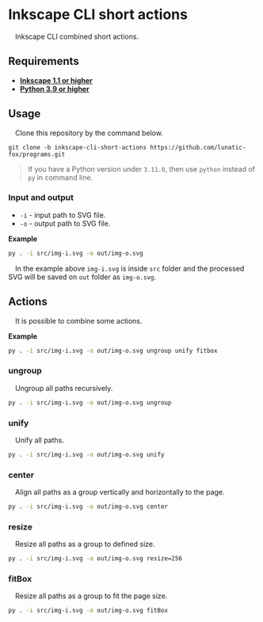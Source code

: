 # Inkscape CLI short actions
&emsp;Inkscape CLI combined short actions.

## Requirements
- [**Inkscape 1.1 or higher**](https://inkscape.org/release/)
- [**Python 3.9 or higher**](https://www.python.org/downloads/)

## Usage
&emsp;Clone this repository by the command below.

```git
git clone -b inkscape-cli-short-actions https://github.com/lunatic-fox/programs.git
```

> If you have a Python version under `3.11.0`, then use `python` instead of `py` in command line.

### Input and output
- `-i` - input path to SVG file.
- `-o` - output path to SVG file.

**Example**
```bash
py . -i src/img-i.svg -o out/img-o.svg
```
&emsp;In the example above `img-i.svg` is inside `src` folder and the processed SVG will be saved on `out` folder as `img-o.svg`.

## Actions
&emsp;It is possible to combine some actions.

**Example**
```bash
py . -i src/img-i.svg -o out/img-o.svg ungroup unify fitbox
```


### ungroup
&emsp;Ungroup all paths recursively.
```bash
py . -i src/img-i.svg -o out/img-o.svg ungroup
```

### unify
&emsp;Unify all paths.
```bash
py . -i src/img-i.svg -o out/img-o.svg unify
```

### center
&emsp;Align all paths as a group vertically and horizontally to the page.
```bash
py . -i src/img-i.svg -o out/img-o.svg center
```

### resize
&emsp;Resize all paths as a group to defined size.
```bash
py . -i src/img-i.svg -o out/img-o.svg resize=256
```

### fitBox
&emsp;Resize all paths as a group to fit the page size.
```bash
py . -i src/img-i.svg -o out/img-o.svg fitBox
```